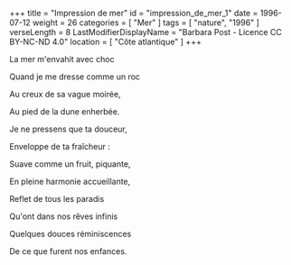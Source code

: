+++
title = "Impression de mer"
id = "impression_de_mer_1"
date = 1996-07-12
weight = 26
categories = [ "Mer" ]
tags = [ "nature", "1996" ]
verseLength = 8
LastModifierDisplayName = "Barbara Post - Licence CC BY-NC-ND 4.0"
location = [ "Côte atlantique" ]
+++

La mer m'envahit avec choc

Quand je me dresse comme un roc

Au creux de sa vague moirée,

Au pied de la dune enherbée.

Je ne pressens que ta douceur,

Enveloppe de ta fraîcheur :

Suave comme un fruit, piquante,

En pleine harmonie accueillante,

Reflet de tous les paradis

Qu'ont dans nos rêves infinis

Quelques douces réminiscences

De ce que furent nos enfances.

